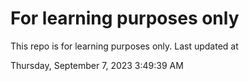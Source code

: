 # For learning purposes only
This repo is for learning purposes only.
Last updated at

Thursday, September 7, 2023 3:49:39 AM

